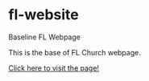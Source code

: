 # fl-website

Baseline FL Webpage

This is the base of FL Church webpage.

[Click here to visit the page!](https://reondaze-a.github.io/fl-website/)
